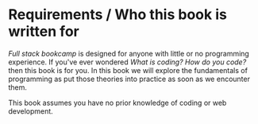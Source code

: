 # Requirements / Who this book is written for
*Full stack bookcamp* is designed for anyone with little or no programming experience. If you've ever wondered *What is coding? How do you code?* then this book is for you. In this book we will explore the fundamentals of programming as put those theories into practice as soon as we encounter them.

This book assumes you have no prior knowledge of coding  or web development. 